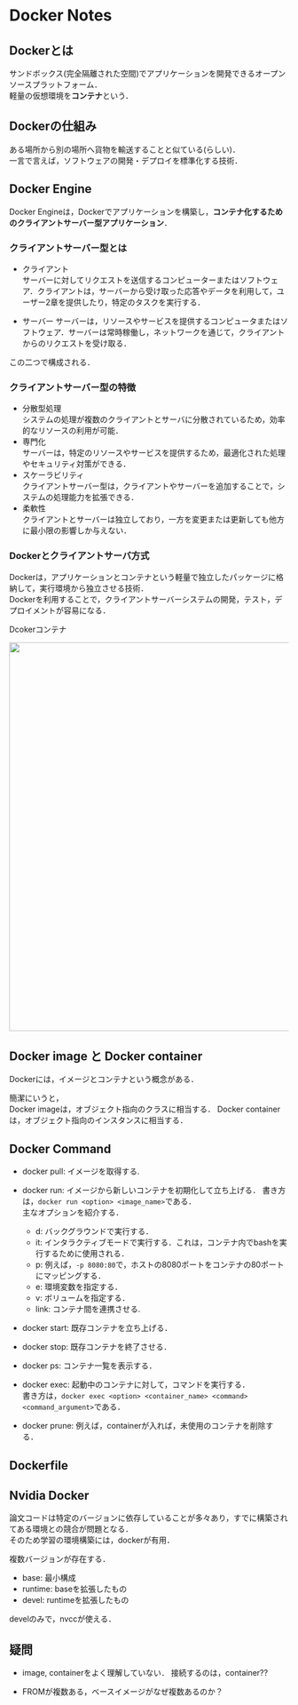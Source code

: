 # Docker Notes

## Dockerとは

サンドボックス(完全隔離された空間)でアプリケーションを開発できるオープンソースプラットフォーム．  
軽量の仮想環境を**コンテナ**という．

## Dockerの仕組み

ある場所から別の場所へ貨物を輸送することと似ている(らしい)．  
一言で言えば，ソフトウェアの開発・デプロイを標準化する技術．

## Docker Engine

Docker Engineは，Dockerでアプリケーションを構築し，**コンテナ化するためのクライアントサーバー型アプリケーション**．

### クライアントサーバー型とは

- クライアント  
  サーバーに対してリクエストを送信するコンピューターまたはソフトウェア．クライアントは，サーバーから受け取った応答やデータを利用して，ユーザー2章を提供したり，特定のタスクを実行する．

- サーバー
  サーバーは，リソースやサービスを提供するコンピュータまたはソフトウェア．サーバーは常時稼働し，ネットワークを通じて，クライアントからのリクエストを受け取る．

この二つで構成される．

### クライアントサーバー型の特徴

- 分散型処理  
  システムの処理が複数のクライアントとサーバに分散されているため，効率的なリソースの利用が可能．
- 専門化  
  サーバーは，特定のリソースやサービスを提供するため，最適化された処理やセキュリティ対策ができる．
- スケーラビリティ  
  クライアントサーバー型は，クライアントやサーバーを追加することで，システムの処理能力を拡張できる．
- 柔軟性  
  クライアントとサーバーは独立しており，一方を変更または更新しても他方に最小限の影響しか与えない．

### Dockerとクライアントサーバ方式

Dockerは，アプリケーションとコンテナという軽量で独立したパッケージに格納して，実行環境から独立させる技術．  
Dockerを利用することで，クライアントサーバーシステムの開発，テスト，デプロイメントが容易になる．

Dcokerコンテナ

<img src="https://kinsta.com/wp-content/uploads/2022/10/Docker-Diagram.png" width=700>

## Docker image と Docker container

Dockerには，イメージとコンテナという概念がある．

簡潔にいうと，  
Docker imageは，オブジェクト指向のクラスに相当する．
Docker containerは，オブジェクト指向のインスタンスに相当する．

## Docker Command

- docker pull: イメージを取得する.
- docker run: イメージから新しいコンテナを初期化して立ち上げる．
  書き方は，`docker run <option> <image_name>`である．  
  主なオプションを紹介する．

  - d: バックグラウンドで実行する．
  - it: インタラクティブモードで実行する．これは，コンテナ内でbashを実行するために使用される．
  - p: 例えば，`-p 8080:80`で，ホストの8080ポートをコンテナの80ポートにマッピングする．
  - e: 環境変数を指定する．
  - v: ボリュームを指定する．
  - link: コンテナ間を連携させる.

- docker start: 既存コンテナを立ち上げる．
- docker stop: 既存コンテナを終了させる．
- docker ps: コンテナ一覧を表示する．
- docker exec: 起動中のコンテナに対して，コマンドを実行する．  
  書き方は，`docker exec <option> <container_name> <command> <command_argument>`である．

- docker <something> prune: 例えば，containerが入れば，未使用のコンテナを削除する．

## Dockerfile

## Nvidia Docker

論文コードは特定のバージョンに依存していることが多々あり，すでに構築されてある環境との競合が問題となる．  
そのため学習の環境構築には，dockerが有用．

複数バージョンが存在する．

- base: 最小構成
- runtime: baseを拡張したもの
- devel: runtimeを拡張したもの

develのみで，nvccが使える．

## 疑問

- image, containerをよく理解していない．
  接続するのは，container??

- FROMが複数ある，ベースイメージがなぜ複数あるのか？
